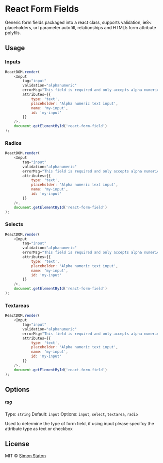# React Form Fields

Generic form fields packaged into a react class, supports validation, ie8< placeholders, url parameter autofill, relationships and HTML5 form attribute polyfils.

## Usage

### Inputs
```javascript
ReactDOM.render(
	<Input
		tag="input" 
		validation="alphanumeric" 
		errorMsg="This field is required and only accepts alpha numeric characters" 
		attributes={{
			type: 'text',
			placeholder: 'Alpha numeric text input',
			name: 'my-input',
			id: 'my-input'
		}}
	/>,
	document.getElementById('react-form-field')
);
```

### Radios
```javascript
ReactDOM.render(
	<Input
		tag="input" 
		validation="alphanumeric" 
		errorMsg="This field is required and only accepts alpha numeric characters" 
		attributes={{
			type: 'text',
			placeholder: 'Alpha numeric text input',
			name: 'my-input',
			id: 'my-input'
		}}
	/>,
	document.getElementById('react-form-field')
);
```

### Selects
```javascript
ReactDOM.render(
	<Input
		tag="input" 
		validation="alphanumeric" 
		errorMsg="This field is required and only accepts alpha numeric characters" 
		attributes={{
			type: 'text',
			placeholder: 'Alpha numeric text input',
			name: 'my-input',
			id: 'my-input'
		}}
	/>,
	document.getElementById('react-form-field')
);
```

### Textareas
```javascript
ReactDOM.render(
	<Input
		tag="input" 
		validation="alphanumeric" 
		errorMsg="This field is required and only accepts alpha numeric characters" 
		attributes={{
			type: 'text',
			placeholder: 'Alpha numeric text input',
			name: 'my-input',
			id: 'my-input'
		}}
	/>,
	document.getElementById('react-form-field')
);
```

## Options

##### tag

Type: `string`
Default: `input`
Options: `input`, `select`, `textarea`, `radio`

Used to determine the type of form field, if using input please specifcy the attribute type as text or checkbox


## License

MIT © [Simon Staton](https://github.com/simonstaton)